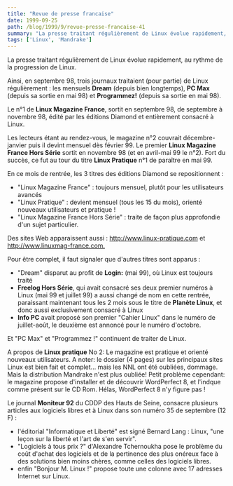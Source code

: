 ```yaml
---
title: "Revue de presse francaise"
date: 1999-09-25
path: /blog/1999/9/revue-presse-francaise-41
summary: "La presse traitant régulièrement de Linux évolue rapidement, au rythme de la progression de Linux."
tags: ['Linux', 'Mandrake']
---
```


<P>La presse traitant régulièrement de Linux évolue rapidement, au rythme
de la progression de Linux.</P>

<P>Ainsi, en septembre 98, trois journaux traitaient (pour partie) de Linux
régulièrement : les mensuels <B>Dream</B> (depuis bien longtemps), <B>PC Max</B>
(depuis sa sortie en mai 98) et <B>Programmez!</B> (depuis sa sortie en mai
98).</P>

<P>Le n°1 de <B>Linux Magazine France</B>, sortit en septembre 98, de septembre
à novembre 98, édité par les éditions Diamond et entièrement consacré à
Linux.</P>

<P>Les lecteurs étant au rendez-vous, le magazine n°2 couvrait
décembre-janvier puis il devint mensuel dès février 99.
Le premier <B>Linux Magazine France Hors Série</B> sortit en novembre 98 (et
en avril-mai 99 le n°2). Fort du succès, ce fut au tour du titre <B>Linux
Pratique</B> n°1 de paraître en mai 99.</P>

<P>En ce mois de rentrée, les 3 titres des éditions Diamond se
repositionnent :</P>

<UL>

<LI>"Linux Magazine France" : toujours mensuel, plutôt pour les
utilisateurs avancés
<LI>"Linux Pratique" : devient mensuel (tous les 15 du mois), orienté
nouveaux utilisateurs et pratique !
<LI>"Linux Magazine France Hors Série" : traite de façon plus approfondie
d'un sujet particulier.
</UL>

<P>Des sites Web apparaissent aussi : <A HREF="http://www.linux-pratique.com">http://www.linux-pratique.com</A> et
<A HREF="http://www.linuxmag-france.com.">http://www.linuxmag-france.com.</A></P>

<P>Pour être complet, il faut signaler que d'autres titres sont apparus :</P>

<UL>

<LI>"Dream" disparut au profit de <B>Login:</B> (mai 99), où Linux est toujours
traité
<LI><B>Freelog Hors Série</B>, qui avait consacré ses deux premier numéros à
Linux (mai 99 et juillet 99) a aussi changé de nom en cette rentrée,
paraissant maintenant tous les 2 mois sous le titre de <B>Planète Linux</B>,
et donc aussi exclusivement consacré à Linux
<LI><B>Info PC</B> avait proposé son premier "Cahier Linux" dans le numéro de
juillet-août, le deuxième est annoncé pour le numéro d'octobre.
</UL>

<P>Et "PC Max" et "Programmez !" continuent de traiter de Linux.</P>

<P>A propos de <B>Linux pratique</B> No 2:
Le magazine est pratique et orienté nouveaux utilisateurs.  A noter:
le dossier (4 pages) sur les principaux sites Linux est bien fait et
complet... mais les NNL ont été oubliées, dommage. Mais la distribution
Mandrake n'est plus oubliée!  Petit problème cependant: le magazine
propose d'installer et de découvrir WordPerfect 8, et l'indque comme
présent sur le CD Rom. Hélas, WordPerfect 8 n'y figure pas !</P>

<P>Le journal <B>Moniteur 92</B> du CDDP des Hauts de Seine, consacre
plusieurs articles aux logiciels libres et à Linux dans son numéro 35 de
septembre (12 F) :</P>

<UL>

<LI>l'éditorial "Informatique et Liberté" est signé Bernard Lang : Linux,
"une leçon sur la liberté et l'art de s'en servir".
<LI>"Logiciels à tous prix ?" d'Alexandre Tchernoukha pose le problème du
coût d'achat des logiciels et de la pertinence des plus onéreux face à
des solutions bien moins chères, comme celles des logiciels libres.
<LI>enfin "Bonjour M. Linux !" propose toute une colonne avec 17 adresses
Internet sur Linux.
</UL>


